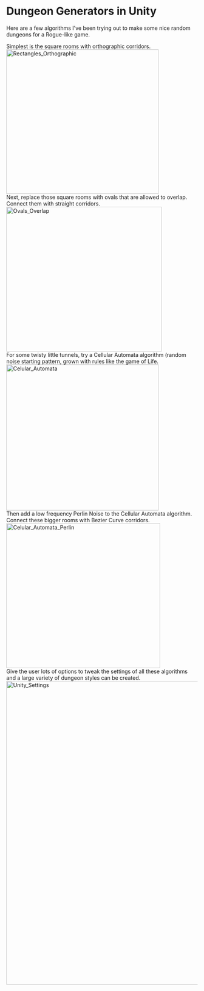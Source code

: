<H1>Dungeon Generators in Unity</H1>

Here are a few algorithms I've been trying out to make some nice random dungeons for a Rogue-like game.
</P>
Simplest is the square rooms with orthographic corridors.
<br>
<img width="401" height="380" alt="Rectangles_Orthographic" src="https://github.com/user-attachments/assets/a935c4dd-c8d9-4774-a6c8-3b568f1e76ed" />
<br>
Next, replace those square rooms with ovals that are allowed to overlap.  Connect them with straight corridors.
<br>
<img width="409" height="381" alt="Ovals_Overlap" src="https://github.com/user-attachments/assets/368ae2f6-daa8-48d8-af05-a9fc4501f4b3" />
<br>
For some twisty little tunnels, try a Cellular Automata algorithm (random noise starting pattern, grown with rules like the game of Life.
<br>
<img width="401" height="384" alt="Celular_Automata" src="https://github.com/user-attachments/assets/66b32778-c33f-422b-aa9d-a3f6b2aedc5d" />
<br>
Then add a low frequency Perlin Noise to the Cellular Automata algorithm.  Connect these bigger rooms with Bezier Curve corridors.
<br>
<img width="405" height="381" alt="Celular_Automata_Perlin" src="https://github.com/user-attachments/assets/f8c33f6c-9bac-44ce-9f24-91aef4b14450" />
<br>
Give the user lots of options to tweak the settings of all these algorithms and a large variety of dungeon styles can be created.
<br>
<img width="885" height="799" alt="Unity_Settings" src="https://github.com/user-attachments/assets/eae93658-3abe-461f-90d9-f9e396ba0c0e" />
<br>
